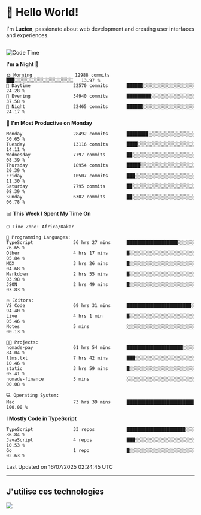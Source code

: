 # 👋 Hello World!

I'm **Lucien**, passionate about web development and creating user interfaces and experiences.

##

<!--START_SECTION:waka-->
![Code Time](http://img.shields.io/badge/Code%20Time-3%2C402%20hrs%2042%20mins-blue)

**I'm a Night 🦉** 

```text
🌞 Morning                12988 commits       ███░░░░░░░░░░░░░░░░░░░░░░   13.97 % 
🌆 Daytime                22570 commits       ██████░░░░░░░░░░░░░░░░░░░   24.28 % 
🌃 Evening                34940 commits       █████████░░░░░░░░░░░░░░░░   37.58 % 
🌙 Night                  22465 commits       ██████░░░░░░░░░░░░░░░░░░░   24.17 % 
```
📅 **I'm Most Productive on Monday** 

```text
Monday                   28492 commits       ████████░░░░░░░░░░░░░░░░░   30.65 % 
Tuesday                  13116 commits       ████░░░░░░░░░░░░░░░░░░░░░   14.11 % 
Wednesday                7797 commits        ██░░░░░░░░░░░░░░░░░░░░░░░   08.39 % 
Thursday                 18954 commits       █████░░░░░░░░░░░░░░░░░░░░   20.39 % 
Friday                   10507 commits       ███░░░░░░░░░░░░░░░░░░░░░░   11.30 % 
Saturday                 7795 commits        ██░░░░░░░░░░░░░░░░░░░░░░░   08.39 % 
Sunday                   6302 commits        ██░░░░░░░░░░░░░░░░░░░░░░░   06.78 % 
```


📊 **This Week I Spent My Time On** 

```text
🕑︎ Time Zone: Africa/Dakar

💬 Programming Languages: 
TypeScript               56 hrs 27 mins      ███████████████████░░░░░░   76.65 % 
Other                    4 hrs 17 mins       █░░░░░░░░░░░░░░░░░░░░░░░░   05.84 % 
MDX                      3 hrs 26 mins       █░░░░░░░░░░░░░░░░░░░░░░░░   04.68 % 
Markdown                 2 hrs 55 mins       █░░░░░░░░░░░░░░░░░░░░░░░░   03.98 % 
JSON                     2 hrs 49 mins       █░░░░░░░░░░░░░░░░░░░░░░░░   03.83 % 

🔥 Editors: 
VS Code                  69 hrs 31 mins      ████████████████████████░   94.40 % 
Live                     4 hrs 1 min         █░░░░░░░░░░░░░░░░░░░░░░░░   05.46 % 
Notes                    5 mins              ░░░░░░░░░░░░░░░░░░░░░░░░░   00.13 % 

🐱‍💻 Projects: 
nomade-pay               61 hrs 54 mins      █████████████████████░░░░   84.04 % 
llms.txt                 7 hrs 42 mins       ███░░░░░░░░░░░░░░░░░░░░░░   10.46 % 
static                   3 hrs 59 mins       █░░░░░░░░░░░░░░░░░░░░░░░░   05.41 % 
nomade-finance           3 mins              ░░░░░░░░░░░░░░░░░░░░░░░░░   00.08 % 

💻 Operating System: 
Mac                      73 hrs 39 mins      █████████████████████████   100.00 % 
```

**I Mostly Code in TypeScript** 

```text
TypeScript               33 repos            ██████████████████████░░░   86.84 % 
JavaScript               4 repos             ███░░░░░░░░░░░░░░░░░░░░░░   10.53 % 
Go                       1 repo              █░░░░░░░░░░░░░░░░░░░░░░░░   02.63 % 
```




 Last Updated on 16/07/2025 02:24:45 UTC
<!--END_SECTION:waka-->
---

## J'utilise ces technologies

<p align="left">
  <a href="https://skillicons.dev">
    <img src="https://skillicons.dev/icons?i=ts,js,go,ruby,css,scss,tailwind,react,vite,nextjs,docker,figma,ableton" />
  </a>
</p>

